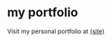 # my portfolio
Visit my personal portfolio at <a href="https://amanmishralm10.netlify.app/">(site)</a>
